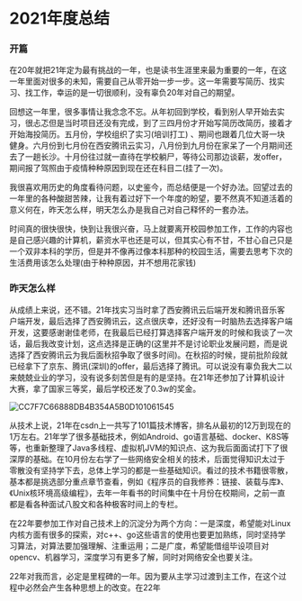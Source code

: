 # 2021年度总结

### 开篇

在20年就把21年定为最有挑战的一年，也是读书生涯里来最为重要的一年，在这一年里面对很多的未知，需要自己从零开始一步一步。这一年需要写简历、找实习、找工作，幸运的是一切很顺利，没有辜负20年对自己的期望。

回想这一年里，很多事情让我念念不忘。从年初回到学校，看到别人早开始去实习，很忐忑但是当时项目还没有完成，到了三四月份才开始写简历改简历，接着才开始海投简历。五月份，学校组织了实习(培训打工) 、期间也跟着几位大哥一块健身。六月份到七月份在西安腾讯云实习，八月份到九月份在家呆了一个月期间还去了一趟长沙。十月份往过就一直待在学校躺尸，等待公司那边谈薪，发offer，期间报了驾照由于疫情种种原因到现在还在科目二(挂了一次)。

我很喜欢用历史的角度看待问题，以史鉴今，而总结便是一个好办法。回望过去的一年里的各种酸甜苦辣，让我有着过好下一个年度的盼望，要不然真不知道活着的意义何在，昨天怎么样，明天怎么办是我自己对自己释怀的一套办法。

时间真的很快很快，快到让我很兴奋，马上就要离开校园参加工作，工作的内容也是自己感兴趣的计算机，薪资水平也还是可以，但其实心有不甘，不甘心自己只是一个双非本科的学历，但是并不像再过像本科那种的校园生活，需要去思考下次的生活费用该怎么处理(由于种种原因，并不想用花家钱)

### 昨天怎么样

从成绩上来说，还不错。21年找实习当时拿了西安腾讯云后端开发和腾讯音乐客户端开发，最后选择了西安腾讯云，这点很庆幸，还好没有一时脑热去选择客户端开发，这要感谢谢佳老师，在我最后已经打算选择客户端开发的时候和我谈了一次话，最后我改变计划，这点选择是正确的(这里并不是讨论职业发展问题，而是说选择了西安腾讯云为我后面秋招争取了很多时间)。在秋招的时候，提前批阶段就已经拿下了京东、腾讯(深圳)的offer，最后选择了腾讯。可以说没有辜负我大二以来兢兢业业的学习，没有说多刻苦但是有的是坚持。在21年还参加了计算机设计大赛，拿了国家三等奖，最后学校还发了0.3w的奖金。

![CC7F7C66888DB4B354A5B0D101061545](http://cdn.noteblogs.cn/CC7F7C66888DB4B354A5B0D101061545-16437005053184.png)



从技术上说，21年在csdn上一共写了101篇技术博客，排名从最初的12万到现在的1万左右。21年学了很多基础技术，例如Android、go语言基础、docker、K8S等等，也重新整理了Java多线程、虚拟机JVM的知识点、这为我后面面试打下了很深厚的基础。在10月份左右学了一些网络安全相关的技术，后面觉得知识太过于零散没有坚持学下去，总体上学习的都是一些基础知识。看过的技术书籍很零散，基本都是挑选部分重点章节查看，例如《程序员的自我修养：链接、装载与库》、《Unix核环境高级编程》，去年一年看书的时间集中在十月份在校期间，之前一直都是看各种面试八股文和各种极客时间上的专栏。







在22年要参加工作对自己技术上的沉淀分为两个方向：一是深度，希望能对Linux内核方面有很多的探索，对c++、go这些语言的使用也要更加熟练，同时坚持学习算法，对算法要加强理解、注重运用；二是广度，希望能借组毕设项目对opencv、机器学习，深度学习有更多了解，同时对网络安全也要关注。

22年对我而言，必定是里程碑的一年。因为要从主学习过渡到主工作，在这个过程中必然会产生各种思想上的改变。在22年